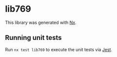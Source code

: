 # lib769

This library was generated with [Nx](https://nx.dev).

## Running unit tests

Run `nx test lib769` to execute the unit tests via [Jest](https://jestjs.io).
